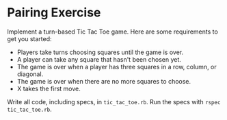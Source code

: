 # Pairing Exercise

Implement a turn-based Tic Tac Toe game. Here are some requirements to get you started:

- Players take turns choosing squares until the game is over.
- A player can take any square that hasn't been chosen yet.
- The game is over when a player has three squares in a row, column, or diagonal.
- The game is over when there are no more squares to choose.
- X takes the first move.

Write all code, including specs, in `tic_tac_toe.rb`. Run the specs with `rspec tic_tac_toe.rb`.
